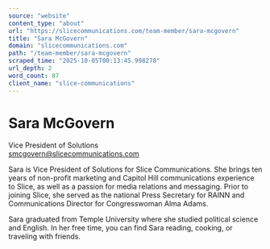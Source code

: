 ```yaml
---
source: "website"
content_type: "about"
url: "https://slicecommunications.com/team-member/sara-mcgovern"
title: "Sara McGovern"
domain: "slicecommunications.com"
path: "/team-member/sara-mcgovern"
scraped_time: "2025-10-05T00:13:45.998278"
url_depth: 2
word_count: 87
client_name: "slice-communications"
---
```


# Sara McGovern

Vice President of Solutions  
[smcgovern@slicecommunications.com](mailto:smcgovern@slicecommunications.com)

Sara is Vice President of Solutions for Slice Communications. She brings ten years of non-profit marketing and Capitol Hill communications experience to Slice, as well as a passion for media relations and messaging. Prior to joining Slice, she served as the national Press Secretary for RAINN and Communications Director for Congresswoman Alma Adams.  

Sara graduated from Temple University where she studied political science and English.  In her free time, you can find Sara reading, cooking, or traveling with friends.